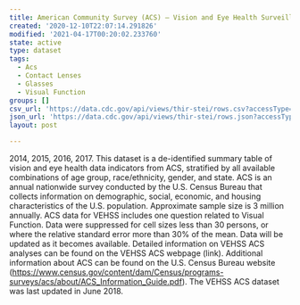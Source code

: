 ```yaml
---
title: American Community Survey (ACS) – Vision and Eye Health Surveillance
created: '2020-12-10T22:07:14.291826'
modified: '2021-04-17T00:20:02.233760'
state: active
type: dataset
tags:
  - Acs
  - Contact Lenses
  - Glasses
  - Visual Function
groups: []
csv_url: 'https://data.cdc.gov/api/views/thir-stei/rows.csv?accessType=DOWNLOAD'
json_url: 'https://data.cdc.gov/api/views/thir-stei/rows.json?accessType=DOWNLOAD'
layout: post

---
```

2014, 2015, 2016, 2017. This dataset is a de-identified summary table of vision and eye health data indicators from ACS, stratified by all available combinations of age group, race/ethnicity, gender, and state. ACS is an annual nationwide survey conducted by the U.S. Census Bureau that collects information on demographic, social, economic, and housing characteristics of the U.S. population. Approximate sample size is 3 million annually. ACS data for VEHSS includes one question related to Visual Function. Data were suppressed for cell sizes less than 30 persons, or where the relative standard error more than 30% of the mean. Data will be updated as it becomes available. Detailed information on VEHSS ACS analyses can be found on the VEHSS ACS webpage (link). Additional information about ACS can be found on the U.S. Census Bureau website (https://www.census.gov/content/dam/Census/programs-surveys/acs/about/ACS_Information_Guide.pdf). The VEHSS ACS dataset was last updated in June 2018.
